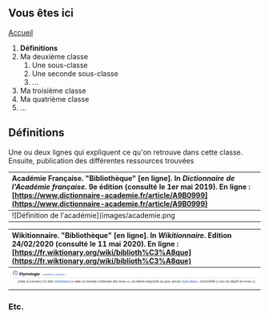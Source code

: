 ## Vous êtes ici

[Accueil](index.md)
1. **Définitions**
2. Ma deuxième classe
      1. Une sous-classe
      2. Une seconde sous-classe
      3. ...
3. Ma troisième classe
4. Ma quatrième classe
5. ...

## Définitions

Une ou deux lignes qui expliquent ce qu'on retrouve dans cette classe. Ensuite, publication des différentes ressources trouvées

| Académie Française. "Bibliothèque" [en ligne]. In *Dictionnaire de l'Académie française*. 9e édition (consulté le 1er mai 2019). En ligne : [https://www.dictionnaire-academie.fr/article/A9B0999](https://www.dictionnaire-academie.fr/article/A9B0999) |
| :--------------------------------------------------------------------------------------------------------------------------- |
| ![Définition de l'académie](images/academie.png | width=500)                                                                 |


| Wikitionnaire. "Bibliothèque" [en ligne]. In *Wikitionnaire*. Edition 24/02/2020 (consulté le 11 mai 2020). En ligne : [https://fr.wiktionary.org/wiki/biblioth%C3%A8que](https://fr.wiktionary.org/wiki/biblioth%C3%A8que)                           |
| :--------------------------------------------------------------------------------------------------------------------------- |
| ![Définition de Wikitionnaire](images/wiktionnaire.png)                                                                      |


### Etc.

